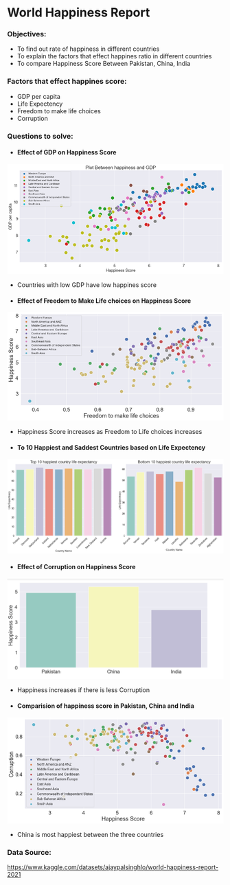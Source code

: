 
# World Happiness Report 

### Objectives:
- To find out rate of happiness in different countries
- To explain the factors that effect happines ratio in different countries
- To compare Happiness Score Between Pakistan, China, India

### Factors that effect happines score:
- GDP per capita
- Life Expectency
- Freedom to make life choices
- Corruption

### Questions to solve:
- #### Effect of GDP on Happiness Score

![GDP](https://github.com/InshalFaheem/EDA-of-World-Happiness-Report/blob/main/images/GDP%20vs%20happiness.png?raw=true)
- Countries with low GDP have low happines score

- #### Effect of Freedom to Make Life choices on Happiness Score

![LifeChocices](https://github.com/InshalFaheem/EDA-of-World-Happiness-Report/blob/main/images/free%20to%20make%20life%20choices.png?raw=true())
- Happiness Score increases as Freedom to Life choices increases


- #### To 10 Happiest and Saddest Countries based on Life Expectency
![Top](https://github.com/InshalFaheem/EDA-of-World-Happiness-Report/blob/main/images/top10%20nadm%20bottom%2010.png?raw=true)


- #### Effect of Corruption on Happiness Score
![Cor](https://github.com/InshalFaheem/EDA-of-World-Happiness-Report/blob/main/images/Pak%20VS%20China%20Vs%20India.png)
- Happiness increases if there is less Corruption

- #### Comparision of happiness score in Pakistan, China and India
![Cor](https://github.com/InshalFaheem/EDA-of-World-Happiness-Report/blob/main/images/corruption%20vs%20happiness.png?raw=true)
- China is most happiest between the three countries

### Data Source:
https://www.kaggle.com/datasets/ajaypalsinghlo/world-happiness-report-2021


